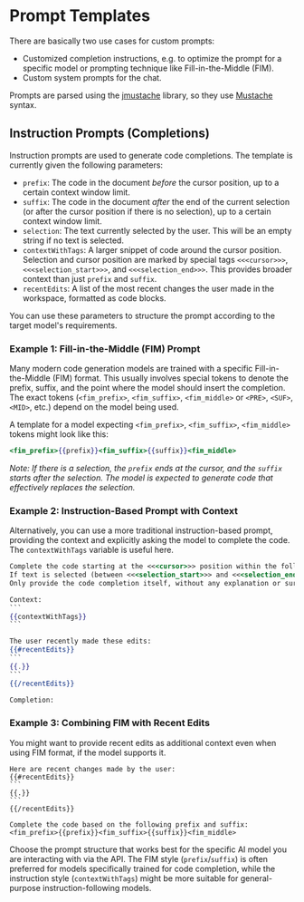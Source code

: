 # Prompt Templates

There are basically two use cases for custom prompts:
- Customized completion instructions, e.g. to optimize the prompt for a specific model or prompting technique like Fill-in-the-Middle (FIM).
- Custom system prompts for the chat.

Prompts are parsed using the [jmustache](https://github.com/samskivert/jmustache) library, so they use [Mustache](http://mustache.github.io/mustache.5.html) syntax.

## Instruction Prompts (Completions)

Instruction prompts are used to generate code completions. The template is currently given the following parameters:

-   `prefix`: The code in the document *before* the cursor position, up to a certain context window limit.
-   `suffix`: The code in the document *after* the end of the current selection (or after the cursor position if there is no selection), up to a certain context window limit.
-   `selection`: The text currently selected by the user. This will be an empty string if no text is selected.
-   `contextWithTags`: A larger snippet of code around the cursor position. Selection and cursor position are marked by special tags `<<<cursor>>>`, `<<<selection_start>>>`, and `<<<selection_end>>>`. This provides broader context than just `prefix` and `suffix`.
-   `recentEdits`: A list of the most recent changes the user made in the workspace, formatted as code blocks.

You can use these parameters to structure the prompt according to the target model's requirements.

### Example 1: Fill-in-the-Middle (FIM) Prompt

Many modern code generation models are trained with a specific Fill-in-the-Middle (FIM) format. This usually involves special tokens to denote the prefix, suffix, and the point where the model should insert the completion. The exact tokens (`<fim_prefix>`, `<fim_suffix>`, `<fim_middle>` or `<PRE>`, `<SUF>`, `<MID>`, etc.) depend on the model being used.

A template for a model expecting `<fim_prefix>`, `<fim_suffix>`, `<fim_middle>` tokens might look like this:

``````mustache
<fim_prefix>{{prefix}}<fim_suffix>{{suffix}}<fim_middle>
``````

*Note: If there is a selection, the `prefix` ends at the cursor, and the `suffix` starts after the selection. The model is expected to generate code that effectively replaces the selection.*

### Example 2: Instruction-Based Prompt with Context

Alternatively, you can use a more traditional instruction-based prompt, providing the context and explicitly asking the model to complete the code. The `contextWithTags` variable is useful here.

``````mustache
Complete the code starting at the <<<cursor>>> position within the following context.
If text is selected (between <<<selection_start>>> and <<<selection_end>>>), replace the selection.
Only provide the code completion itself, without any explanation or surrounding text.

Context:
```
{{contextWithTags}}
```

The user recently made these edits:
{{#recentEdits}}
```
{{.}}
```
{{/recentEdits}}

Completion:
``````

### Example 3: Combining FIM with Recent Edits

You might want to provide recent edits as additional context even when using FIM format, if the model supports it.

``````
Here are recent changes made by the user:
{{#recentEdits}}
```
{{.}}
```
{{/recentEdits}}

Complete the code based on the following prefix and suffix:
<fim_prefix>{{prefix}}<fim_suffix>{{suffix}}<fim_middle>
``````

Choose the prompt structure that works best for the specific AI model you are interacting with via the API. The FIM style (`prefix`/`suffix`) is often preferred for models specifically trained for code completion, while the instruction style (`contextWithTags`) might be more suitable for general-purpose instruction-following models.
